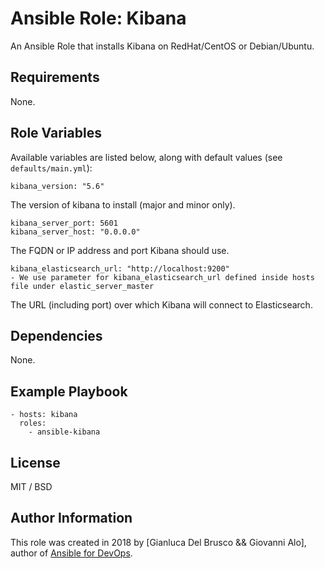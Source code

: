 # Ansible Role: Kibana

An Ansible Role that installs Kibana on RedHat/CentOS or Debian/Ubuntu.

## Requirements

None.

## Role Variables

Available variables are listed below, along with default values (see `defaults/main.yml`):

    kibana_version: "5.6"

The version of kibana to install (major and minor only).

    kibana_server_port: 5601
    kibana_server_host: "0.0.0.0"

The FQDN or IP address and port Kibana should use.

    kibana_elasticsearch_url: "http://localhost:9200"
    - We use parameter for kibana_elasticsearch_url defined inside hosts file under elastic_server_master

The URL (including port) over which Kibana will connect to Elasticsearch.

## Dependencies

None.

## Example Playbook

    - hosts: kibana
      roles:
        - ansible-kibana

## License

MIT / BSD

## Author Information

This role was created in 2018 by [Gianluca Del Brusco && Giovanni Alo], author of [Ansible for DevOps](https://www.ansiblefordevops.com/).

